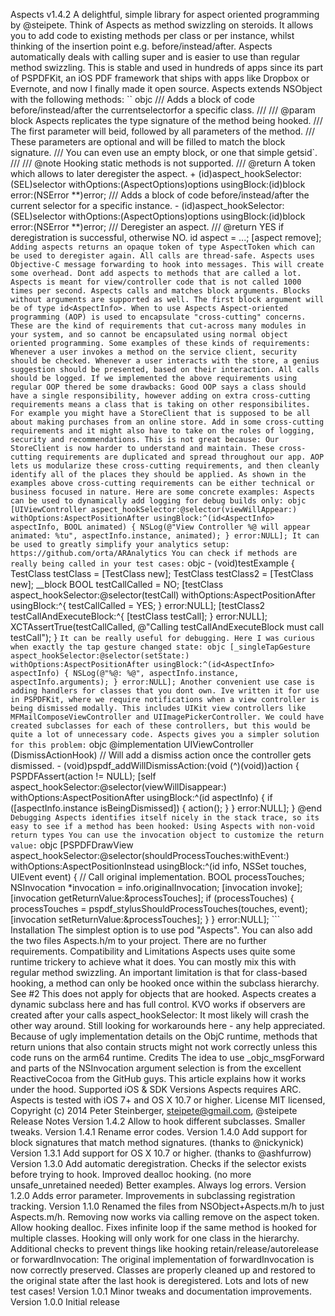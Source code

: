 Aspects v1.4.2 A delightful, simple library for aspect oriented programming by @steipete. Think of Aspects as method swizzling on steroids. It allows you to add code to existing methods per class or per instance, whilst thinking of the insertion point e.g. before/instead/after. Aspects automatically deals with calling super and is easier to use than regular method swizzling. This is stable and used in hundreds of apps since its part of PSPDFKit, an iOS PDF framework that ships with apps like Dropbox or Evernote, and now I finally made it open source. Aspects extends NSObject with the following methods: `` objc /// Adds a block of code before/instead/after the currentselectorfor a specific class. /// /// @param block Aspects replicates the type signature of the method being hooked. /// The first parameter will beid, followed by all parameters of the method. /// These parameters are optional and will be filled to match the block signature. /// You can even use an empty block, or one that simple getsid`. /// /// @note Hooking static methods is not supported. /// @return A token which allows to later deregister the aspect. + (id)aspect_hookSelector:(SEL)selector withOptions:(AspectOptions)options usingBlock:(id)block error:(NSError **)error; /// Adds a block of code before/instead/after the current selector for a specific instance. - (id)aspect_hookSelector:(SEL)selector withOptions:(AspectOptions)options usingBlock:(id)block error:(NSError **)error; /// Deregister an aspect. /// @return YES if deregistration is successful, otherwise NO. id aspect = ...; [aspect remove]; ``` Adding aspects returns an opaque token of type AspectToken which can be used to deregister again. All calls are thread-safe. Aspects uses Objective-C message forwarding to hook into messages. This will create some overhead. Dont add aspects to methods that are called a lot. Aspects is meant for view/controller code that is not called 1000 times per second. Aspects calls and matches block arguments. Blocks without arguments are supported as well. The first block argument will be of type id<AspectInfo>. When to use Aspects Aspect-oriented programming (AOP) is used to encapsulate "cross-cutting" concerns. These are the kind of requirements that cut-across many modules in your system, and so cannot be encapsulated using normal object oriented programming. Some examples of these kinds of requirements: Whenever a user invokes a method on the service client, security should be checked. Whenever a user interacts with the store, a genius suggestion should be presented, based on their interaction. All calls should be logged. If we implemented the above requirements using regular OOP thered be some drawbacks: Good OOP says a class should have a single responsibility, however adding on extra cross-cutting requirements means a class that is taking on other responsibilites. For example you might have a StoreClient that is supposed to be all about making purchases from an online store. Add in some cross-cutting requirements and it might also have to take on the roles of logging, security and recommendations. This is not great because: Our StoreClient is now harder to understand and maintain. These cross-cutting requirements are duplicated and spread throughout our app. AOP lets us modularize these cross-cutting requirements, and then cleanly identify all of the places they should be applied. As shown in the examples above cross-cutting requirements can be either technical or business focused in nature. Here are some concrete examples: Aspects can be used to dynamically add logging for debug builds only: objc [UIViewController aspect_hookSelector:@selector(viewWillAppear:) withOptions:AspectPositionAfter usingBlock:^(id<AspectInfo> aspectInfo, BOOL animated) { NSLog(@"View Controller %@ will appear animated: %tu", aspectInfo.instance, animated); } error:NULL]; It can be used to greatly simplify your analytics setup: https://github.com/orta/ARAnalytics You can check if methods are really being called in your test cases: ``` objc - (void)testExample { TestClass testClass = [TestClass new]; TestClass testClass2 = [TestClass new]; __block BOOL testCallCalled = NO; [testClass aspect_hookSelector:@selector(testCall) withOptions:AspectPositionAfter usingBlock:^{ testCallCalled = YES; } error:NULL]; [testClass2 testCallAndExecuteBlock:^{ [testClass testCall]; } error:NULL]; XCTAssertTrue(testCallCalled, @"Calling testCallAndExecuteBlock must call testCall"); } ``` It can be really useful for debugging. Here I was curious when exactly the tap gesture changed state: objc [_singleTapGesture aspect_hookSelector:@selector(setState:) withOptions:AspectPositionAfter usingBlock:^(id<AspectInfo> aspectInfo) { NSLog(@"%@: %@", aspectInfo.instance, aspectInfo.arguments); } error:NULL]; Another convenient use case is adding handlers for classes that you dont own. Ive written it for use in PSPDFKit, where we require notifications when a view controller is being dismissed modally. This includes UIKit view controllers like MFMailComposeViewController and UIImagePickerController. We could have created subclasses for each of these controllers, but this would be quite a lot of unnecessary code. Aspects gives you a simpler solution for this problem: ``` objc @implementation UIViewController (DismissActionHook) // Will add a dismiss action once the controller gets dismissed. - (void)pspdf_addWillDismissAction:(void (^)(void))action { PSPDFAssert(action != NULL); [self aspect_hookSelector:@selector(viewWillDisappear:) withOptions:AspectPositionAfter usingBlock:^(id<AspectInfo> aspectInfo) { if ([aspectInfo.instance isBeingDismissed]) { action(); } } error:NULL]; } @end ``` Debugging Aspects identifies itself nicely in the stack trace, so its easy to see if a method has been hooked: Using Aspects with non-void return types You can use the invocation object to customize the return value: ``` objc [PSPDFDrawView aspect_hookSelector:@selector(shouldProcessTouches:withEvent:) withOptions:AspectPositionInstead usingBlock:^(id info, NSSet touches, UIEvent event) { // Call original implementation. BOOL processTouches; NSInvocation *invocation = info.originalInvocation; [invocation invoke]; [invocation getReturnValue:&processTouches]; if (processTouches) { processTouches = pspdf_stylusShouldProcessTouches(touches, event); [invocation setReturnValue:&processTouches]; } } error:NULL]; ``` Installation The simplest option is to use pod "Aspects". You can also add the two files Aspects.h/m to your project. There are no further requirements. Compatibility and Limitations Aspects uses quite some runtime trickery to achieve what it does. You can mostly mix this with regular method swizzling. An important limitation is that for class-based hooking, a method can only be hooked once within the subclass hierarchy. See #2 This does not apply for objects that are hooked. Aspects creates a dynamic subclass here and has full control. KVO works if observers are created after your calls aspect_hookSelector: It most likely will crash the other way around. Still looking for workarounds here - any help appreciated. Because of ugly implementation details on the ObjC runtime, methods that return unions that also contain structs might not work correctly unless this code runs on the arm64 runtime. Credits The idea to use _objc_msgForward and parts of the NSInvocation argument selection is from the excellent ReactiveCocoa from the GitHub guys. This article explains how it works under the hood. Supported iOS & SDK Versions Aspects requires ARC. Aspects is tested with iOS 7+ and OS X 10.7 or higher. License MIT licensed, Copyright (c) 2014 Peter Steinberger, steipete@gmail.com, @steipete Release Notes Version 1.4.2 Allow to hook different subclasses. Smaller tweaks. Version 1.4.1 Rename error codes. Version 1.4.0 Add support for block signatures that match method signatures. (thanks to @nickynick) Version 1.3.1 Add support for OS X 10.7 or higher. (thanks to @ashfurrow) Version 1.3.0 Add automatic deregistration. Checks if the selector exists before trying to hook. Improved dealloc hooking. (no more unsafe_unretained needed) Better examples. Always log errors. Version 1.2.0 Adds error parameter. Improvements in subclassing registration tracking. Version 1.1.0 Renamed the files from NSObject+Aspects.m/h to just Aspects.m/h. Removing now works via calling remove on the aspect token. Allow hooking dealloc. Fixes infinite loop if the same method is hooked for multiple classes. Hooking will only work for one class in the hierarchy. Additional checks to prevent things like hooking retain/release/autorelease or forwardInvocation: The original implementation of forwardInvocation is now correctly preserved. Classes are properly cleaned up and restored to the original state after the last hook is deregistered. Lots and lots of new test cases! Version 1.0.1 Minor tweaks and documentation improvements. Version 1.0.0 Initial release